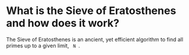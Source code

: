 # What is the Sieve of Eratosthenes and how does it work?
The Sieve of Eratosthenes is an ancient, yet efficient algorithm to find all primes up to a given limit, <code> N </code>.

